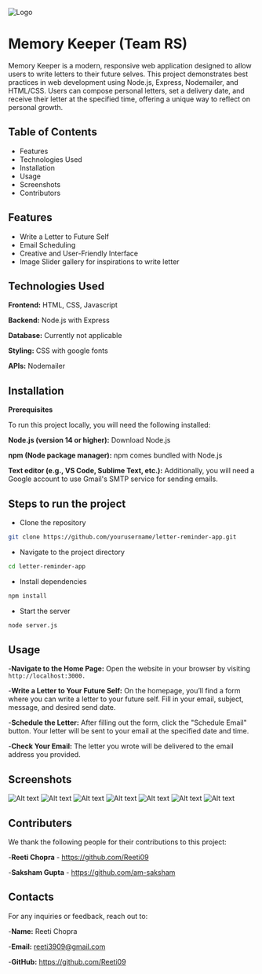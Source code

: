 
![Logo](https://camo.githubusercontent.com/fd221018319858ac46580626581c77d0b7e47edc9e3c4e15c7e8791e956fe97c/68747470733a2f2f692e696d6775722e636f6d2f6e5a50513949662e706e67)
# Memory Keeper (Team RS)

Memory Keeper is a modern, responsive web application designed to allow users to write letters to their future selves. This project demonstrates best practices in web development using Node.js, Express, Nodemailer, and HTML/CSS. Users can compose personal letters, set a delivery date, and receive their letter at the specified time, offering a unique way to reflect on personal growth.







## Table of Contents

 - Features
 - Technologies Used
 - Installation
 - Usage
- Screenshots
- Contributors


## Features

- Write a Letter to Future Self
- Email Scheduling
- Creative and User-Friendly Interface
- Image Slider gallery for inspirations to write letter



## Technologies Used

**Frontend:** HTML, CSS, Javascript

**Backend:** Node.js with Express

**Database:** Currently not applicable

**Styling:** CSS with google fonts

**APIs:** Nodemailer


## Installation

**Prerequisites**


To run this project locally, you will need the following installed:

**Node.js (version 14 or higher):** Download Node.js

**npm (Node package manager):** npm comes bundled with Node.js

**Text editor (e.g., VS Code, Sublime Text, etc.):** Additionally, you will need a Google account to use Gmail's SMTP service for sending emails. 
## Steps to run the project

- Clone the repository
```bash
git clone https://github.com/yourusername/letter-reminder-app.git
```

- Navigate to the project directory
```bash   
cd letter-reminder-app 
```

- Install dependencies
```bash
npm install
```

- Start the server
```bash
node server.js
```


## Usage

-**Navigate to the Home Page:** Open the website in your browser by visiting
``` http://localhost:3000.```

-**Write a Letter to Your Future Self:** On the homepage, you’ll find a form where you can write a letter to your future self. Fill in your email, subject, message, and desired send date.

-**Schedule the Letter:** After filling out the form, click the "Schedule Email" button. Your letter will be sent to your email at the specified date and time.

-**Check Your Email:** The letter you wrote will be delivered to the email address you provided.


## Screenshots


![Alt text](screenshots/pic1.jpeg)
![Alt text](screenshots/pic2.jpeg)
![Alt text](screenshots/pic3.jpeg)
![Alt text](screenshots/pic4.png)
![Alt text](screenshots/pic5.png)
![Alt text](screenshots/pic6.png)
![Alt text](screenshots/pic7.png)


## Contributers

We thank the following people for their contributions to this project:

-**Reeti Chopra** - https://github.com/Reeti09

-**Saksham Gupta** - https://github.com/am-saksham



## Contacts

For any inquiries or feedback, reach out to:

-**Name:** Reeti Chopra

-**Email:** reeti3909@gmail.com

-**GitHub:** https://github.com/Reeti09
